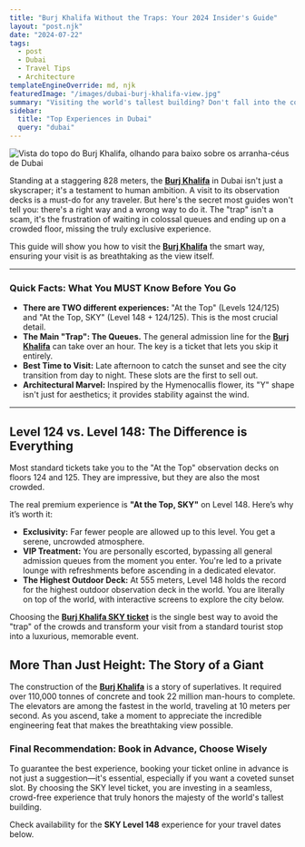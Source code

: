 ```yaml
---
title: "Burj Khalifa Without the Traps: Your 2024 Insider's Guide"
layout: "post.njk"
date: "2024-07-22"
tags:
  - post
  - Dubai
  - Travel Tips
  - Architecture
templateEngineOverride: md, njk
featuredImage: "/images/dubai-burj-khalifa-view.jpg"
summary: "Visiting the world's tallest building? Don't fall into the common tourist traps. Learn the difference between the observation decks and why a specific ticket is the key to a truly premium experience."
sidebar:
  title: "Top Experiences in Dubai"
  query: "dubai"
---
```


![Vista do topo do Burj Khalifa, olhando para baixo sobre os arranha-céus de Dubai](/images/dubai-burj-khalifa-view.jpg)

Standing at a staggering 828 meters, the [**Burj Khalifa**](https://www.getyourguide.com/dubai-l173/dubai-burj-khalifa-sky-level-148-124-125-entry-ticket-t49181/?partner_id=PMW7G72) in Dubai isn't just a skyscraper; it's a testament to human ambition. A visit to its observation decks is a must-do for any traveler. But here's the secret most guides won't tell you: there's a right way and a wrong way to do it. The "trap" isn't a scam, it's the frustration of waiting in colossal queues and ending up on a crowded floor, missing the truly exclusive experience.

This guide will show you how to visit the [**Burj Khalifa**](https://www.getyourguide.com/dubai-l173/dubai-burj-khalifa-sky-level-148-124-125-entry-ticket-t49181/?partner_id=PMW7G72) the smart way, ensuring your visit is as breathtaking as the view itself.

<div data-gyg-href="https://widget.getyourguide.com/default/availability.frame" data-gyg-tour-id="49181" data-gyg-locale-code="en-US" data-gyg-currency="EUR" data-gyg-widget="availability" data-gyg-variant="horizontal" data-gyg-partner-id="PMW7G72"></div>

---
### **Quick Facts: What You MUST Know Before You Go**

*   **There are TWO different experiences:** "At the Top" (Levels 124/125) and "At the Top, SKY" (Level 148 + 124/125). This is the most crucial detail.
*   **The Main "Trap": The Queues.** The general admission line for the [**Burj Khalifa**](https://www.getyourguide.com/dubai-l173/dubai-burj-khalifa-sky-level-148-124-125-entry-ticket-t49181/?partner_id=PMW7G72) can take over an hour. The key is a ticket that lets you skip it entirely.
*   **Best Time to Visit:** Late afternoon to catch the sunset and see the city transition from day to night. These slots are the first to sell out.
*   **Architectural Marvel:** Inspired by the Hymenocallis flower, its "Y" shape isn't just for aesthetics; it provides stability against the wind.
---

## Level 124 vs. Level 148: The Difference is Everything

Most standard tickets take you to the "At the Top" observation decks on floors 124 and 125. They are impressive, but they are also the most crowded.

The real premium experience is **"At the Top, SKY"** on Level 148. Here’s why it’s worth it:
*   **Exclusivity:** Far fewer people are allowed up to this level. You get a serene, uncrowded atmosphere.
*   **VIP Treatment:** You are personally escorted, bypassing all general admission queues from the moment you enter. You're led to a private lounge with refreshments before ascending in a dedicated elevator.
*   **The Highest Outdoor Deck:** At 555 meters, Level 148 holds the record for the highest outdoor observation deck in the world. You are literally on top of the world, with interactive screens to explore the city below.

Choosing the [**Burj Khalifa SKY ticket**](https://www.getyourguide.com/dubai-l173/dubai-burj-khalifa-sky-level-148-124-125-entry-ticket-t49181/?partner_id=PMW7G72) is the single best way to avoid the "trap" of the crowds and transform your visit from a standard tourist stop into a luxurious, memorable event.

<div data-gyg-href="https://widget.getyourguide.com/default/availability.frame" data-gyg-tour-id="49181" data-gyg-locale-code="en-US" data-gyg-currency="EUR" data-gyg-widget="availability" data-gyg-variant="horizontal" data-gyg-partner-id="PMW7G72"></div>

## More Than Just Height: The Story of a Giant

The construction of the [**Burj Khalifa**](https://www.getyourguide.com/dubai-l173/dubai-burj-khalifa-sky-level-148-124-125-entry-ticket-t49181/?partner_id=PMW7G72) is a story of superlatives. It required over 110,000 tonnes of concrete and took 22 million man-hours to complete. The elevators are among the fastest in the world, traveling at 10 meters per second. As you ascend, take a moment to appreciate the incredible engineering feat that makes the breathtaking view possible.

### Final Recommendation: Book in Advance, Choose Wisely

To guarantee the best experience, booking your ticket online in advance is not just a suggestion—it's essential, especially if you want a coveted sunset slot. By choosing the SKY level ticket, you are investing in a seamless, crowd-free experience that truly honors the majesty of the world's tallest building.

Check availability for the **SKY Level 148** experience for your travel dates below.

<div data-gyg-href="https://widget.getyourguide.com/default/availability.frame" data-gyg-tour-id="49181" data-gyg-locale-code="en-US" data-gyg-currency="EUR" data-gyg-widget="availability" data-gyg-variant="horizontal" data-gyg-partner-id="PMW7G72"></div>
